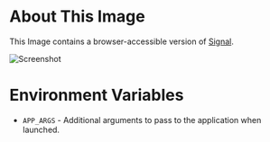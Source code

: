 # About This Image

This Image contains a browser-accessible version of [Signal](https://signal.org/).

![Screenshot][Image_Screenshot]

[Image_Screenshot]: https://f.hubspotusercontent30.net/hubfs/5856039/dockerhub/image-screenshots/signal.png "Image Screenshot"

# Environment Variables

* `APP_ARGS` - Additional arguments to pass to the application when launched.
